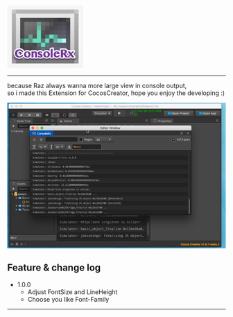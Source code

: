 ![Logo](imgs/Icon.png)

------------------------------------
because Raz always wanna more large view in console output,  
so i made this Extension for CocosCreator, hope you enjoy the developing :)

![Preview](imgs/01.jpg)


**Feature & change log**
------------------------------------
- 1.0.0
    - Adjust FontSize and LineHeight
    - Choose you like Font-Family
------------------------------------